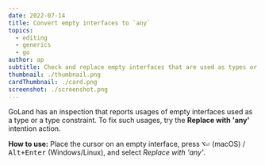 ```yaml
---
date: 2022-07-14
title: Convert empty interfaces to `any`
topics:
  - editing
  - generics
  - go
author: ap
subtitle: Check and replace empty interfaces that are used as types or type constraints.
thumbnail: ./thumbnail.png
cardThumbnail: ./card.png
screenshot: ./screenshot.png
---
```


GoLand has an inspection that reports usages of empty interfaces used as a type or a type constraint. To fix such usages, try the **Replace with 'any'** intention action.

**How to use:**
Place the cursor on an empty interface, press <kbd>⌥⏎</kbd> (macOS) / <kbd>Alt+Enter</kbd> (Windows/Linux), and select _Replace with 'any'_.
